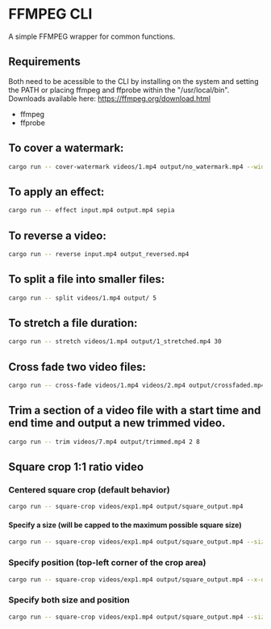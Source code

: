 # FFMPEG CLI 

A simple FFMPEG wrapper for common functions. 

## Requirements
Both need to be acessible to the CLI by installing on the system and setting the PATH or placing ffmpeg and ffprobe within the "/usr/local/bin".
Downloads available here: https://ffmpeg.org/download.html
- ffmpeg
- ffprobe

## To cover a watermark:
```sh
cargo run -- cover-watermark videos/1.mp4 output/no_watermark.mp4 --width 110 --height 105 --x 1170 --y 535 --shape rectangle --color "#000000"
```

## To apply an effect:
```sh
cargo run -- effect input.mp4 output.mp4 sepia
```

## To reverse a video:
```sh
cargo run -- reverse input.mp4 output_reversed.mp4
```

## To split a file into smaller files:
```sh
cargo run -- split videos/1.mp4 output/ 5
```

## To stretch a file duration:
```sh
cargo run -- stretch videos/1.mp4 output/1_stretched.mp4 30
```

## Cross fade two video files:
```sh
cargo run -- cross-fade videos/1.mp4 videos/2.mp4 output/crossfaded.mp4 2
```

## Trim a section of a video file with a start time and end time and output a new trimmed video.
```sh
cargo run -- trim videos/7.mp4 output/trimmed.mp4 2 8
```

## Square crop 1:1 ratio video
### Centered square crop (default behavior)
```sh
cargo run -- square-crop videos/exp1.mp4 output/square_output.mp4
```

#### Specify a size (will be capped to the maximum possible square size)
```sh
cargo run -- square-crop videos/exp1.mp4 output/square_output.mp4 --size 800
```

### Specify position (top-left corner of the crop area)
```sh
cargo run -- square-crop videos/exp1.mp4 output/square_output.mp4 --x-offset 100 --y-offset 50
```

### Specify both size and position
```sh
cargo run -- square-crop videos/exp1.mp4 output/square_output.mp4 --size 500 --x-offset 100 --y-offset 50
```